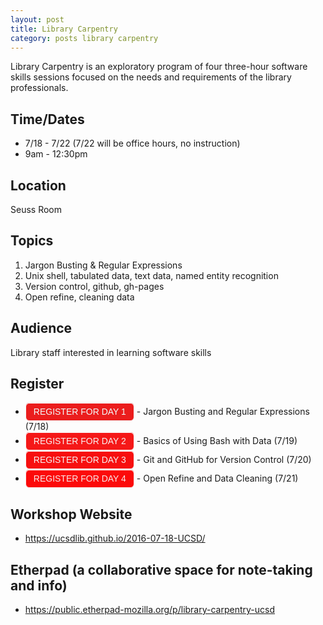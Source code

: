 ```yaml
---
layout: post
title: Library Carpentry
category: posts library carpentry
---
```


Library Carpentry is an exploratory program of four three-hour software skills sessions focused on the needs and requirements of the library professionals. 

## Time/Dates

* 7/18 - 7/22 (7/22 will be office hours, no instruction)
* 9am - 12:30pm

## Location

Seuss Room 

## Topics 

1. Jargon Busting & Regular Expressions
2. Unix shell, tabulated data, text data, named entity recognition
3. Version control, github, gh-pages
4. Open refine, cleaning data

## Audience 

Library staff interested in learning software skills

## Register 
<ul>
<li>
<style type="text/css">
.e2614294 { background-color:#EB1D1D; border:1px solid #EB1D1D; color: #F2FCFC!important; -moz-box-shadow:inset 0px 1px 0px 0px #ffffff; -webkit-box-shadow:inset 0px 1px 0px 0px #ffffff; box-shadow:inset 0px 1px 0px 0px #ffffff;font-size: 14px; font-family: arial; padding:6px 12px; display:inline-block;text-decoration:none; -moz-border-radius:6px; -webkit-border-radius:6px; border-radius:6px; border-color: #F2FCFC; } .e2614294:hover { background-color:#F2FCFC; color: #EB1D1D!important; }</style><a href="http://ucsd.libcal.com/event/2614294" class="e2614294">REGISTER FOR DAY 1</a> - Jargon Busting and Regular Expressions (7/18)
</li>
<li>
<style type="text/css">
.e2614295 { background-color:#F51818; border:1px solid #F51818; color: #FAF2F2!important; -moz-box-shadow:inset 0px 1px 0px 0px #ffffff; -webkit-box-shadow:inset 0px 1px 0px 0px #ffffff; box-shadow:inset 0px 1px 0px 0px #ffffff;font-size: 14px; font-family: arial; padding:6px 12px; display:inline-block;text-decoration:none; -moz-border-radius:6px; -webkit-border-radius:6px; border-radius:6px; border-color: #FAF2F2; } .e2614295:hover { background-color:#FAF2F2; color: #F51818!important; }</style><a href="http://ucsd.libcal.com/event/2614295" class="e2614295">REGISTER FOR DAY 2</a> - Basics of Using Bash with Data (7/19)
</li>
<li>
<style type="text/css">
.e2614296 { background-color:#F70F0F; border:1px solid #F70F0F; color: #F7F4F4!important; -moz-box-shadow:inset 0px 1px 0px 0px #ffffff; -webkit-box-shadow:inset 0px 1px 0px 0px #ffffff; box-shadow:inset 0px 1px 0px 0px #ffffff;font-size: 14px; font-family: arial; padding:6px 12px; display:inline-block;text-decoration:none; -moz-border-radius:6px; -webkit-border-radius:6px; border-radius:6px; border-color: #F7F4F4; } .e2614296:hover { background-color:#F7F4F4; color: #F70F0F!important; }</style><a href="http://ucsd.libcal.com/event/2614296" class="e2614296">REGISTER FOR DAY 3</a> - Git and GitHub for Version Control (7/20)
</li>
<li>
<style type="text/css">
.e2614297 { background-color:#FC0A0A; border:1px solid #FC0A0A; color: #F7EAEA!important; -moz-box-shadow:inset 0px 1px 0px 0px #ffffff; -webkit-box-shadow:inset 0px 1px 0px 0px #ffffff; box-shadow:inset 0px 1px 0px 0px #ffffff;font-size: 14px; font-family: arial; padding:6px 12px; display:inline-block;text-decoration:none; -moz-border-radius:6px; -webkit-border-radius:6px; border-radius:6px; border-color: #F7EAEA; } .e2614297:hover { background-color:#F7EAEA; color: #FC0A0A!important; }</style><a href="http://ucsd.libcal.com/event/2614297" class="e2614297">REGISTER FOR DAY 4</a> - Open Refine and Data Cleaning (7/21)
</li>
</ul>

## Workshop Website

* <https://ucsdlib.github.io/2016-07-18-UCSD/>

## Etherpad (a collaborative space for note-taking and info)
*  <https://public.etherpad-mozilla.org/p/library-carpentry-ucsd>

